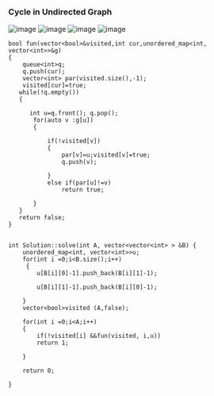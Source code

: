 ### __Cycle in Undirected Graph__

![image](https://user-images.githubusercontent.com/51910127/134799404-91b0f64f-34ec-4bc6-b666-aa48d2344908.png)
![image](https://user-images.githubusercontent.com/51910127/134799426-054f93f5-e34a-41b5-9772-d83f738b17be.png)
![image](https://user-images.githubusercontent.com/51910127/134799443-8ec0d5de-2292-4e1e-a038-4a82ba2de022.png)
![image](https://user-images.githubusercontent.com/51910127/134799448-56d71f23-bc8a-4af7-9fd7-f7a61e4a29be.png)
```
bool fun(vector<bool>&visited,int cur,unordered_map<int, vector<int>>&g)
{
    queue<int>q;
    q.push(cur);
    vector<int> par(visited.size(),-1);
    visited[cur]=true;
   while(!q.empty())
   {
       
      int u=q.front(); q.pop();
       for(auto v :g[u])
       {
           
           if(!visited[v])
           {
               par[v]=u;visited[v]=true;
               q.push(v);
              
           }
           else if(par[u]!=v)
               return true;
           
       }
   }
   return false;
}


int Solution::solve(int A, vector<vector<int> > &B) {
    unordered_map<int, vector<int>>u;
    for(int i =0;i<B.size();i++) 
     {
        u[B[i][0]-1].push_back(B[i][1]-1);
    
        u[B[i][1]-1].push_back(B[i][0]-1);
        
    }
    vector<bool>visited (A,false);
    
    for(int i =0;i<A;i++)
    {
        if(!visited[i] &&fun(visited, i,u))
        return 1;

    }
    
    return 0;
    
}
```
